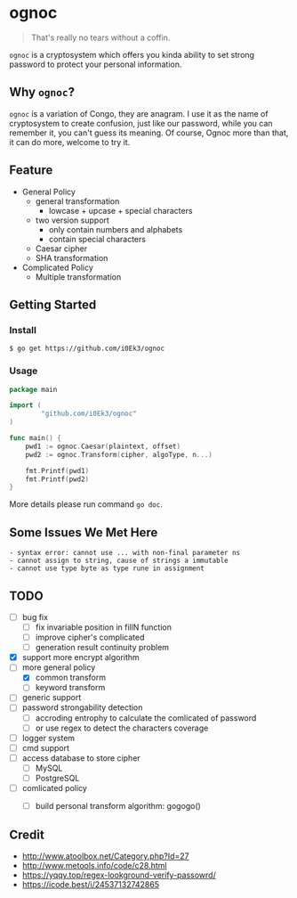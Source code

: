 # ognoc

> That's really no tears without a coffin.

`ognoc` is a cryptosystem which offers you kinda ability to set strong password to protect your personal information.

## Why `ognoc`?

`ognoc` is a variation of Congo, they are anagram. I use it as the name of cryptosystem to create confusion, just like our password, while you can remember it, you can't guess its meaning. Of course, Ognoc more than that, it can do more, welcome to try it.

## Feature

- General Policy
    - general transformation
        - lowcase + upcase + special characters
    - two version support
        - only contain numbers and alphabets
        - contain special characters
    - Caesar cipher
    - SHA transformation
- Complicated Policy
    - Multiple transformation



## Getting Started

### Install

`$ go get https://github.com/i0Ek3/ognoc`

### Usage

```Go
package main

import (
		"github.com/i0Ek3/ognoc"
)

func main() {
    pwd1 := ognoc.Caesar(plaintext, offset)
    pwd2 := ognoc.Transform(cipher, algoType, n...)

    fmt.Printf(pwd1)
    fmt.Printf(pwd2)
}
```

More details please run command `go doc`.

## Some Issues We Met Here

```console
- syntax error: cannot use ... with non-final parameter ns
- cannot assign to string, cause of strings a immutable
- cannot use type byte as type rune in assignment
```


## TODO

- [ ] bug fix
    - [ ] fix invariable position in fillN function
    - [ ] improve cipher's complicated
    - [ ] generation result continuity problem
- [x] support more encrypt algorithm
- [ ] more general policy
    - [x] common transform
    - [ ] keyword transform
- [ ] generic support
- [ ] password strongability detection
    - [ ] accroding entrophy to calculate the comlicated of password
    - [ ] or use regex to detect the characters coverage
- [ ] logger system
- [ ] cmd support
- [ ] access database to store cipher
    - [ ] MySQL
    - [ ] PostgreSQL
- [ ] comlicated policy
    - [ ] build personal transform algorithm: gogogo()


## Credit

- http://www.atoolbox.net/Category.php?Id=27
- http://www.metools.info/code/c28.html
- https://yqqy.top/regex-lookground-verify-passowrd/
- https://icode.best/i/24537132742865

